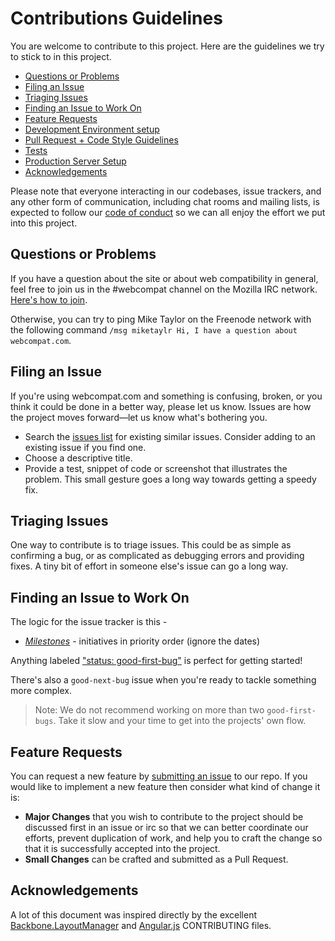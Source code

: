 # Contributions Guidelines

You are welcome to contribute to this project. Here are the guidelines we try to stick to in this project.


* [Questions or Problems](#questions-or-problems)
* [Filing an Issue](#filing-an-issue)
* [Triaging Issues](#triaging-issues)
* [Finding an Issue to Work On](#finding-an-issue-to-work-on)
* [Feature Requests](#feature-requests)
* [Development Environment setup](docs/dev-env-setup.md)
* [Pull Request + Code Style Guidelines](docs/pr-coding-guidelines.md)
* [Tests](docs/tests.md)
* [Production Server Setup](docs/prod-server.md)
* [Acknowledgements](#acknowledgements)

Please note that everyone interacting in our codebases, issue trackers, and any other form of communication, including chat rooms and mailing lists, is expected to follow our [code of conduct](https://github.com/webcompat/webcompat.com/blob/master/CODE_OF_CONDUCT.md) so we can all enjoy the effort we put into this project.

## Questions or Problems

If you have a question about the site or about web compatibility in general, feel free to join us in the #webcompat channel on the Mozilla IRC network. [Here's how to join](https://wiki.mozilla.org/IRC#Connect_to_the_Mozilla_IRC_server).

Otherwise, you can try to ping Mike Taylor on the Freenode network with the following command `/msg miketaylr Hi, I have a question about webcompat.com`.

## Filing an Issue

If you're using webcompat.com and something is confusing, broken, or you think it could be done in a better way, please let us know. Issues are how the project moves forward&mdash;let us know what's bothering you.

* Search the [issues list](https://github.com/webcompat/webcompat.com/issues) for existing similar issues.  Consider adding to an existing issue if you find one.
* Choose a descriptive title.
* Provide a test, snippet of code or screenshot that illustrates the problem. This small gesture goes a long way towards getting a speedy fix.

## Triaging Issues

One way to contribute is to triage issues. This could be as simple as confirming a bug, or as complicated as debugging errors and providing fixes. A tiny bit of effort in someone else's issue can go a long way.

## Finding an Issue to Work On

The logic for the issue tracker is this -
* [*Milestones*](https://github.com/webcompat/webcompat.com/milestones) - initiatives in priority order (ignore the dates)

Anything labeled ["status: good-first-bug"](https://github.com/webcompat/webcompat.com/labels/status:%20good%20first%20bug) is perfect for getting started!

There's also a `good-next-bug` issue when you're ready to tackle something more complex.

> Note: We do not recommend working on more than two `good-first-bugs`. Take it slow and your time to get into the projects' own flow. 


## Feature Requests

You can request a new feature by [submitting an issue](#filing-an-issue) to our repo.  If you would like to implement a new feature then consider what kind of change it is:

* **Major Changes** that you wish to contribute to the project should be discussed first in an issue or irc so that we can better coordinate our efforts, prevent duplication of work, and help you to craft the change so that it is successfully accepted into the project.
* **Small Changes** can be crafted and submitted as a Pull Request.


## Acknowledgements
A lot of this document was inspired directly by the excellent [Backbone.LayoutManager](https://github.com/tbranyen/backbone.layoutmanager/blob/master/CONTRIBUTING.md) and [Angular.js](https://github.com/angular/angular.js/blob/master/CONTRIBUTING.md#issue) CONTRIBUTING files.
